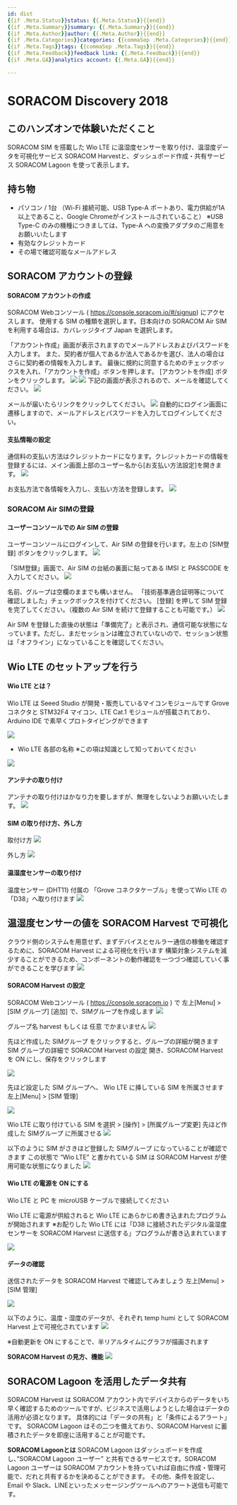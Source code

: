 ```yaml
---
id: dist
{{if .Meta.Status}}status: {{.Meta.Status}}{{end}}
{{if .Meta.Summary}}summary: {{.Meta.Summary}}{{end}}
{{if .Meta.Author}}author: {{.Meta.Author}}{{end}}
{{if .Meta.Categories}}categories: {{commaSep .Meta.Categories}}{{end}}
{{if .Meta.Tags}}tags: {{commaSep .Meta.Tags}}{{end}}
{{if .Meta.Feedback}}feedback link: {{.Meta.Feedback}}{{end}}
{{if .Meta.GA}}analytics account: {{.Meta.GA}}{{end}}

---
```


# SORACOM Discovery 2018

## このハンズオンで体験いただくこと
SORACOM SIM を搭載した Wio LTE に温湿度センサーを取り付け、温湿度データを可視化サービス SORACOM Harvestと、ダッシュボード作成・共有サービス SORACOM Lagoon を使って表示します。

## 持ち物
* パソコン / 1台
（Wi-Fi 接続可能、USB Type-A ポートあり、電力供給が1A以上であること、Google Chromeがインストールされていること）
※USB Type-C のみの機種につきましては、Type-A への変換アダプタのご用意をお願いいたします
* 有効なクレジットカード
* その場で確認可能なメールアドレス

## SORACOM アカウントの登録
#### SORACOM アカウントの作成
SORACOM Webコンソール ( https://console.soracom.io/#/signup) にアクセスします。
使用する SIM の種類を選択します。日本向けの SORACOM Air SIM を利用する場合は、カバレッジタイプ Japan を選択します。

「アカウント作成」画面が表示されますのでメールアドレスおよびパスワードを入力します。 また、契約者が個人であるか法人であるかを選び、法人の場合はさらに契約者の情報を入力します。 最後に規約に同意するためのチェックボックスを入れ、「アカウントを作成」ボタンを押します。
[アカウントを作成] ボタンをクリックします。
<img src="https://docs.google.com/drawings/d/e/2PACX-1vQ4DASGMTLNPl-Sg-ahUzbyTAA0myBP7HFEr-MK34ceojFV8UuMvCxJuLBcJ8er5rTBl504DWNNQrRc/pub?w=507&amp;h=376">
<img src="https://docs.google.com/drawings/d/e/2PACX-1vS3dyhOb1qgivxXcJA0qzFv5Yi30WTh2IQvml_z56Vc1KOQDgGd3dydcofBThP-Mogn77E8ych6qWr3/pub?w=677&amp;h=331">
下記の画面が表示されるので、メールを確認してください。
<img src="https://docs.google.com/drawings/d/e/2PACX-1vRViuOVoavgIQYMAu8M7EbmB_wGSkIZR4H4HJhvAggsGHSF1-tKIc05w0BT7HluGn5G6NlAo_NUnJQi/pub?w=906&amp;h=353">

メールが届いたらリンクをクリックしてください。
<img src="https://docs.google.com/drawings/d/e/2PACX-1vTtTUbK_YMzCQ2N5DUG02KH8RD-Mht0ncpMQJRTebwJQLN2Lq4m0-YQ0e3YRlxssXx18ye-jA-_QZdO/pub?w=632&amp;h=407">
自動的にログイン画面に遷移しますので、メールアドレスとパスワードを入力してログインしてください。

#### 支払情報の設定
通信料の支払い方法はクレジットカードになります。クレジットカードの情報を登録するには、メイン画面上部のユーザー名から[お支払い方法設定]を開きます。
<img src="https://docs.google.com/drawings/d/e/2PACX-1vQn89lYNnM9WbIctZm8wrO-PNbIWfuHBgmdS8U5A4SYEYgr5-AwkFTK2UxIBJUemu7OJDB9vZzw1_1B/pub?w=760&amp;h=428">

お支払方法で各情報を入力し、支払い方法を登録します。
<img src="https://docs.google.com/drawings/d/e/2PACX-1vRE8Z9iNQS_Fhvw5BUXFUOkM50LKAhjOhv45w2F74sLWtHQyRUIBGsaZI48AspQgC8onCAahJaKLRGu/pub?w=726&amp;h=614">

### SORACOM Air SIMの登録
#### ユーザーコンソールでの Air SIM の登録
ユーザーコンソールにログインして、Air SIM の登録を行います。左上の [SIM登録] ボタンをクリックします。
<img src="https://docs.google.com/drawings/d/e/2PACX-1vQpZOpHAwdD_3J2yfOjcdJOJZy5kek1DbLxeJHK2k3NzXvo3yUIv8RQ8isIWO6VqpiUmGzyLy7kdeCk/pub?w=765&amp;h=313">

「SIM登録」画面で、Air SIM の台紙の裏面に貼ってある IMSI と PASSCODE を入力してください。
<img src="https://docs.google.com/drawings/d/e/2PACX-1vQiSc6juh7h3S5METhxHaGK8c_qjwGFpBf7YJNKCXIkOPMcNYOg3Tk9j7eFhFCrx0kCp3kLjZFasrwy/pub?w=508&amp;h=385">

名前、グループは空欄のままでも構いません。 「技術基準適合証明等について確認しました」チェックボックスを付けてください。 [登録] を押して SIM 登録を完了してください。（複数の Air SIM を続けて登録することも可能です。）
<img src="https://docs.google.com/drawings/d/e/2PACX-1vQYUYZfipB6wYUIqHWE6RfhmzTpo_DSxnbZNUdumBP1jykYXFWnhyNhm0QDlia0UQ07Ptv_twce2R84/pub?w=793&amp;h=625">

Air SIM を登録した直後の状態は「準備完了」と表示され、通信可能な状態になっています。ただし、まだセッションは確立されていないので、セッション状態は「オフライン」になっていることを確認してください。


## Wio LTE のセットアップを行う
#### Wio LTE とは？
Wio LTE は Seeed Studio が開発・販売しているマイコンモジュールです
Grove コネクタと STM32F4 マイコン、LTE Cat.1 モジュールが搭載されており、 Arduino IDE で素早くプロトタイピングができます

<img src="https://docs.google.com/drawings/d/e/2PACX-1vTNBiOHulMBdVKNNr5ivZeA1dY1lSsC2UuzrxvklMqSInJSyY-Z701p4-ljXMNEakc8MpHXkkvQxH60/pub?w=610&amp;h=474">

* Wio LTE 各部の名称
※この項は知識として知っておいてください
<img src="https://docs.google.com/drawings/d/e/2PACX-1vTmoM1gureGc4imjM4mpmrktfJRWKYUnoWDtrd0xkahiRc8zJsUdR5vh9ZABcVUMA-YVMDaDaWswoN5/pub?w=800&amp;h=379">

#### アンテナの取り付け
アンテナの取り付けはかなり力を要しますが、無理をしないようお願いいたします。
<img src="https://docs.google.com/drawings/d/e/2PACX-1vSfQ5makGsxiXX44supzOjMeSaBkoZFYYsSY9O-3EN5kYaQpCi7ObkeuWEKidM9oJ0y41J-H_1cM5qy/pub?w=682&amp;h=518">

#### SIM の取り付け方、外し方
取付け方
<img src="https://docs.google.com/drawings/d/e/2PACX-1vTnQSrwriGobpTV35Gob6rR8eAfmBO8DQjGb9Tf96rsXrDEDT7yRUH2h1xQpPEkzb0pZcCVEYMCgRaZ/pub?w=850&amp;h=403">

外し方
<img src="https://docs.google.com/drawings/d/e/2PACX-1vQBysS_e_sCpcS4wm9pPk92t6EL_YoP48WuHWdqHDFdFe7uANU1zBVRdXG4mBvDcpyj0uSQubLgyfvH/pub?w=906&amp;h=297">

#### 温湿度センサーの取り付け
温度センサー (DHT11) 付属の 「Grove コネクタケーブル」を使ってWio LTE の「D38」へ取り付けます
<img src="https://docs.google.com/drawings/d/e/2PACX-1vSki1-b73Z79lYhCOHIXbO9qHjBd0kgsikC4k3hB0VTtPuARWO0QeE5O4A1nLspURfIM7FQ0YZu5-Hw/pub?w=792&amp;h=592">

## 温湿度センサーの値を SORACOM Harvest で可視化
クラウド側のシステムを用意せず、まずデバイスとセルラー通信の稼働を確認するために、SORACOM Harvest による可視化を行います
構築対象システムを減少することができるため、コンポーネントの動作確認を一つづつ確認していく事ができることを学びます
<img src="https://docs.google.com/drawings/d/e/2PACX-1vRMhYvENXGmvbZWMT0cXv74h62I0Papgp_QH5d5zgZ5LJV1S0bHm7chH_sZQwi-ogKQjHidJg5VXjSB/pub?w=892&amp;h=367">

#### SORACOM Harvest の設定
SORACOM Webコンソール ( https://console.soracom.io ) で 左上[Menu] > [SIM グループ]
[追加] で、SIMグループを作成します
<img src="https://docs.google.com/drawings/d/e/2PACX-1vTf3xF7KMHLVCYK-K60D7ePZF5_NSURFn0DZGYf8hQ49-EbP3-SF1cy51103GE_qqZKrg6gjGdODxXV/pub?w=876&amp;h=724">

グループ名 harvest もしくは 任意 でかまいません
<img src="https://docs.google.com/drawings/d/e/2PACX-1vTNlQ1c7PrpgZ0tHMXd5IHrPIUe_aST-iT-gjhzOaD2YnxOIQzZVtaO01RgKQQ5yRldEh3rt6SJjDAT/pub?w=787&amp;h=425">

先ほど作成した SIMグループ をクリックすると、グループの詳細が開きます
SIM グループの詳細で SORACOM Harvest の設定 開き、SORACOM Harvest を ON にし、保存をクリックします

<img src="https://docs.google.com/drawings/d/e/2PACX-1vSlf4hxEqJzmGDIY7bV0edY7yeWIsaCaNFdOlXejaLh3UBxC_I2mYRj--7ib8IAXQK_kC9vejyZE09R/pub?w=839&amp;h=680">

先ほど設定した SIM グループへ、 Wio LTE に挿している SIM を所属させます
左上[Menu] > [SIM 管理]

<img src="https://docs.google.com/drawings/d/e/2PACX-1vRpLdUVrbLhOoeQ26uoYXS9z-hvfmirP2R-XaIQrPh-_k5TvQ3l-WH_DMpw8wQZIAkaYx59J1sjsDI1/pub?w=692&amp;h=404">

Wio LTE に取り付けている SIM を選択 > [操作] > [所属グループ変更]
先ほど作成した SIMグループ に所属させる
<img src="https://docs.google.com/drawings/d/e/2PACX-1vTnIaV_8SHw918zxurqj5ZZ6STDT5RBsI4sfhdeNrDAbCyQDJ7-T8HjFHGzAjkCkHOzyCgR9deJbRoX/pub?w=502&amp;h=712">

以下のように SIM がさきほど登録した SIMグループ になっていることが確認できます
この状態で “Wio LTE” と書かれている SIM は SORACOM Harvest が使用可能な状態になりました
<img src="https://docs.google.com/drawings/d/e/2PACX-1vSBLqovlcUNH1nUyf2S_07_pvRDp4RBp2UMHqrbXxzJRPNcwS9xphqca5prWxDR-J1emEE2uWORpreb/pub?w=541&amp;h=468">

#### Wio LTE の電源を ON にする
Wio LTE と PC を microUSB ケーブルで接続してください

Wio LTE に電源が供給されると Wio LTE にあらかじめ書き込まれたプログラムが開始されます
※お配りした Wio LTE には「D38 に接続されたデジタル温湿度センサーを SORACOM Harvest に送信する」プログラムが書き込まれています

<img src="https://docs.google.com/drawings/d/e/2PACX-1vR8sydyJ_2h_B_dOEpazJOHjuSU50qXIpk0F55y9CdYBsWoIldHxHGXFqwd7X9v4lOpJzvWDt6Sb_vw/pub?w=696&amp;h=518">

#### データの確認
送信されたデータを SORACOM Harvest で確認してみましょう
左上[Menu] > [SIM 管理]

<img src="https://docs.google.com/drawings/d/e/2PACX-1vQWBdzfKyvYRijHcnzkZuWNnMtcHphbdQ-tQNwXG1fhrJcv29fEs4WlStoTDlvDw5CGDnvs6Ax9Jyyg/pub?w=546&amp;h=499">

以下のように、温度・湿度のデータが、それぞれ temp humi として SORACOM Harvest 上で可視化されています
<img src="https://docs.google.com/drawings/d/e/2PACX-1vQy3C9K_3UEewbdK7nGfm5Ii0ACKQA2Hr8NrAUKybWOCBvsFfppQHqHfDuer9eSgQ1_WdS_AL2aCfJj/pub?w=842&amp;h=560">

※自動更新を ON にすることで、半リアルタイムにグラフが描画されます

**SORACOM Harvest の見方、機能**
<img src="https://docs.google.com/drawings/d/e/2PACX-1vSf2W7ezqhDnmnG80-5shbWV2_kvhfdYPb0LwcY-V_XTXe_Lr1OiMfn5SfXGl9458Ws9PJ1Wm5Que1E/pub?w=910&amp;h=612">

## SORACOM Lagoon を活用したデータ共有
SORACOM Harvest は SORACOM アカウント内でデバイスからのデータをいち早く確認するためのツールですが、ビジネスで活用しようとした場合はデータの活用が必須となります。
具体的には「データの共有」と「条件によるアラート」です。
SORACOM Lagoon はその二つを備えており、SORACOM Harvest に蓄積されたデータを即座に活用することが可能です。

**SORACOM Lagoonとは**
SORACOM Lagoon はダッシュボードを作成し、”SORACOM Lagoon ユーザー” と共有できるサービスです。SORACOM Lagoon ユーザーは SORACOM アカウントを持っていれば自由に作成・管理可能で、だれと共有するかを決めることができます。
その他、条件を設定し、Email や Slack、LINEといったメッセージングツールへのアラート送信も可能です。

